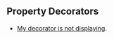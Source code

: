 ## Property Decorators
- [My decorator is not displaying](Property%20Attributes/Property%20Decorators%20On%20Properties.md).